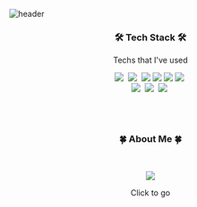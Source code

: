 <!-- Jugeon Lee -->
![header](https://capsule-render.vercel.app/api?type=waving&animation=fadeIn&color=gradient&customColorList=27&height=200&section=header&text=Jugeon%20Lee&fontColor=ffffff&fontSize=40&fontAlign=60&fontAlignY=35&desc=Hello,World🐱%20I'm&ddescSize=20&descAlign=37&descAlignY=35)

<h3 align="center">🛠️ Tech Stack 🛠️</h3>
<p align="center">Techs that I've used</p>

<p align = "center">
  <img src="https://img.shields.io/badge/C-A8B9CC?style=flat-square&logo=C&logoColor=white"/></a>&nbsp 
  <img src="https://img.shields.io/badge/Java-006D5C?style=flat-square&logo=Java&logoColor=white"/></a>&nbsp
  <img src="https://img.shields.io/badge/JavaScript-F7DF1E?style=flat-square&logo=JavaScript&logoColor=black"/></a>
  <img src="https://img.shields.io/badge/HTML-E34F26?style=flat-square&logo=HTML5&logoColor=white"/></a>
  <img src="https://img.shields.io/badge/CSS-1572B6?style=flat-square&logo=CSS3&logoColor=white"/></a>
  <img src="https://img.shields.io/badge/MariaDB-4479A1?style=flat-square&logo=MySQL&logoColor=white"/></a>&nbsp 
<br>
  <img src="https://img.shields.io/badge/Spring boot-green?style=flat-square&logo=spring&logoColor=white"/></a>&nbsp  
  <img src="https://img.shields.io/badge/AWS EC2-FF8C00?style=flat-square&logo=amazon&logoColor=black"/></a>&nbsp 
  <img src="https://img.shields.io/badge/AWS RDS-FF8C00?style=flat-square&logo=amazon&logoColor=black"/></a>&nbsp 
</p>

<br><br>
<h3 align="center">🍀 About Me 🍀</h3><br>

<p align="center">
    <a href="https://sulky-leather-b5b.notion.site/7a048bbb5d174c0fab4d650559f6de84"><img src="https://img.shields.io/badge/Notion-Resume-9cf?style=for-the-badge&logo=notion&logoColor=9cf"/></a><br>
</p>

<p align="center">Click to go </p>
